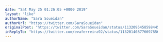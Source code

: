 ```yaml
---
date: "Sat May 25 01:26:05 +0000 2019"
layout: "like"
authorName: "Sara Soueidan"
authorUrl: "https://twitter.com/SaraSoueidan"
originalPost: "https://twitter.com/SaraSoueidan/status/1132095458598445057"
inReplyTo: "https://twitter.com/evaferreira92/status/1132014087766978561"
---
```

